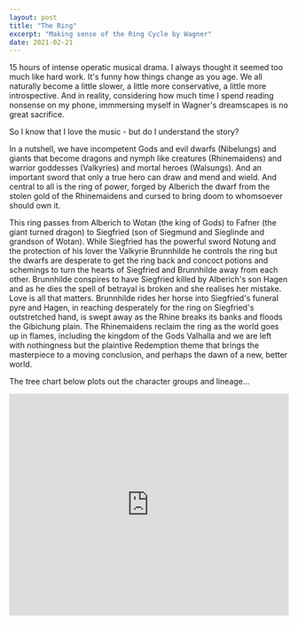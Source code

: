 ```yaml
---
layout: post
title: "The Ring"
excerpt: "Making sense of the Ring Cycle by Wagner"
date: 2021-02-21
---
```


15 hours of intense operatic musical drama. I always thought it seemed too much like hard work. It's funny how things change as you age. We all naturally become a little slower, a little more conservative, a little more introspective. And in reality, considering how much time I spend reading nonsense on my phone, immmersing myself in Wagner's dreamscapes is no great sacrifice.

So I know that I love the music - but do I understand the story?

In a nutshell, we have incompetent Gods and evil dwarfs (Nibelungs) and giants that become dragons and nymph like creatures (Rhinemaidens) and warrior goddesses (Valkyries) and mortal heroes (Walsungs). And an important sword that only a true hero can draw and mend and wield. And central to all is the ring of power, forged by Alberich the dwarf from the stolen gold of the Rhinemaidens and cursed to bring doom to whomsoever should own it.

This ring passes from Alberich to Wotan (the king of Gods) to Fafner (the giant turned dragon) to Siegfried (son of Siegmund and Sieglinde and grandson of Wotan). While Siegfried has the powerful sword Notung and the protection of his lover the Valkyrie Brunnhilde he controls the ring but the dwarfs are desperate to get the ring back and concoct potions and schemings to turn the hearts of Siegfried and Brunnhilde away from each other. Brunnhilde conspires to have Siegfried killed by Alberich's son Hagen and as he dies the spell of betrayal is broken and she realises her mistake. Love is all that matters. Brunnhilde rides her horse into Siegfried's funeral pyre and Hagen, in reaching desperately for the ring on Siegfried's outstretched hand, is swept away as the Rhine breaks its banks and floods the Gibichung plain. The Rhinemaidens reclaim the ring as the world goes up in flames, including the kingdom of the Gods Valhalla and we are left with nothingness but the plaintive Redemption theme that brings the masterpiece to a moving conclusion, and perhaps the dawn of a new, better world.

The tree chart below plots out the character groups and lineage...

<iframe width="100%" height="400" frameborder="0"
  src="https://observablehq.com/embed/@collierb/making-sense-of-the-ring-cycle?cells=chart"></iframe>

  